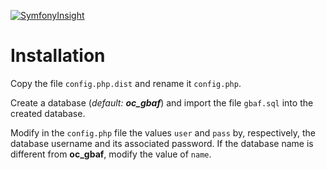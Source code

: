 [![SymfonyInsight](https://insight.symfony.com/projects/a74c3379-81fe-4e9a-b191-b41d9924136f/big.svg)](https://insight.symfony.com/projects/a74c3379-81fe-4e9a-b191-b41d9924136f)

# Installation

Copy the file `config.php.dist` and rename it `config.php`.

Create a database (*default: **oc_gbaf***) and import the file `gbaf.sql` into the created database.

Modify in the `config.php` file the values `user` and `pass` by, respectively, the database username and its associated password. If the database name is different from **oc_gbaf**, modify the value of `name`.
